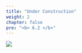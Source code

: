 ```yaml
---
title: "Under Construction"
weight: 2
chapter: false
pre: "<b> 6.2 </b>"
---
```


![](../../images/1/work.bmp)
